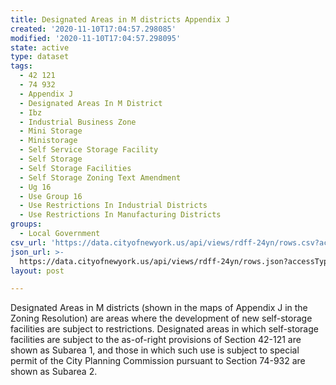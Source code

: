 ```yaml
---
title: Designated Areas in M districts Appendix J
created: '2020-11-10T17:04:57.298085'
modified: '2020-11-10T17:04:57.298095'
state: active
type: dataset
tags:
  - 42 121
  - 74 932
  - Appendix J
  - Designated Areas In M District
  - Ibz
  - Industrial Business Zone
  - Mini Storage
  - Ministorage
  - Self Service Storage Facility
  - Self Storage
  - Self Storage Facilities
  - Self Storage Zoning Text Amendment
  - Ug 16
  - Use Group 16
  - Use Restrictions In Industrial Districts
  - Use Restrictions In Manufacturing Districts
groups:
  - Local Government
csv_url: 'https://data.cityofnewyork.us/api/views/rdff-24yn/rows.csv?accessType=DOWNLOAD'
json_url: >-
  https://data.cityofnewyork.us/api/views/rdff-24yn/rows.json?accessType=DOWNLOAD
layout: post

---
```

Designated Areas in M districts (shown in the maps of Appendix J in the Zoning Resolution) are areas where the development of new self-storage facilities are subject to restrictions. Designated areas in which self-storage facilities are subject to the as-of-right provisions of Section 42-121 are shown as Subarea 1, and those in which such use is subject to special permit of the City Planning Commission pursuant to Section 74-932 are shown as Subarea 2.
